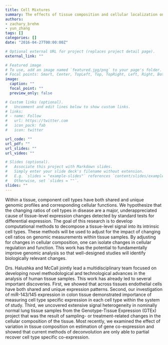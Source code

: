 ```yaml
---
title: Cell Mixtures
summary: The effects of tissue composition and cellular localization on genomic measurements.
authors:
- zachary_brehm
- yun_zhang
tags: []
categories: []
date: "2016-04-27T00:00:00Z"

# Optional external URL for project (replaces project detail page).
external_link: ""

# Featured image
# To use, add an image named `featured.jpg/png` to your page's folder.
# Focal points: Smart, Center, TopLeft, Top, TopRight, Left, Right, BottomLeft, Bottom, BottomRight.
image:
  caption: ""
  focal_point: ""
  preview_only: false

# Custom links (optional).
#   Uncomment and edit lines below to show custom links.
# links:
# - name: Follow
#   url: https://twitter.com
#   icon_pack: fab
#   icon: twitter

url_code: ""
url_pdf: ""
url_slides: ""
url_video: ""

# Slides (optional).
#   Associate this project with Markdown slides.
#   Simply enter your slide deck's filename without extension.
#   E.g. `slides = "example-slides"` references `content/slides/example-slides.md`.
#   Otherwise, set `slides = ""`.
slides: ""
---
```


Within a tissue, component cell types have both shared and unique genomic profiles and corresponding cellular functions. We hypothesize that the changing ratios of cell types in disease are a major, underappreciated cause of tissue-level expression changes detected by standard tests for differential expression. The goal of this research is to develop computational methods to decompose a tissue-level signal into its intrinsic cell types. These methods will be used to adjust for the impact of changing cell ratios on genomic measurements within tissue samples. By adjusting for changes in cellular composition, one can isolate changes in cellular regulation and function. This work has the potential to fundamentally improve genomic analysis so that well-designed studies will identify biologically relevant changes. 

Drs. Halushka and McCall jointly lead a multidisciplinary team focused on developing novel methodological and technological advances in the analysis of human tissue samples. This work has already led to several important discoveries. First, we showed that across tissues endothelial cells have both shared and unique expression patterns. Second, our investigation of miR-143/145 expression in colon tissue demonstrated importance of measuring cell type specific expression in each cell type within the system of study. Third, we uncovered extensive signal heterogeneity in nominally normal lung tissue samples from the Genotype-Tissue Expression (GTEx) project that was the result of sampling- or treatment-related changes in the cellular composition of the tissue. Most recently, we examined the effect of variation in tissue composition on estimation of gene co-expression and showed that current methods of deconvolution are only able to partial recover cell type specific co-expression.
